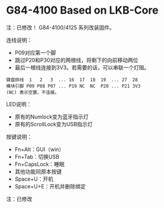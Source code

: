 # G84-4100 Based on LKB-Core
注：已修改！
G84-4100/4125 系列改装固件。

连线说明：
- P09对应第一个脚
- 跳过P20和P30对应的两根线，将剩下的向前移动两位
- 最后一根线连接到3V3。若需要的话，可以串联一个灯阻。

```
键盘排线  1   2   3  ... 16  17  18  19  ... 27  28
模块引脚 P09 P08 P07 ... P19 NC  NC  P20 ... P21 3V3
(NC) 表示空置，不连接。
```

LED说明：
- 原有的Numlock变为蓝牙指示灯
- 原有的ScrollLock变为USB指示灯

按键说明：
- Fn+Alt：GUI（win）
- Fn+Tab：切换USB
- Fn+CapsLock：睡眠
- 其他功能同原本按键
- Space+U：开机
- Space+U+E：开机并删除绑定

注：已修改
